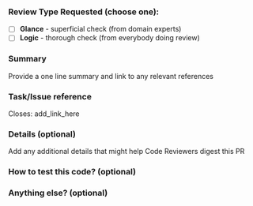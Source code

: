 ### Review Type Requested (choose one):
- [ ] **Glance** - superficial check (from domain experts)
- [ ] **Logic** - thorough check (from everybody doing review)

### Summary
Provide a one line summary and link to any relevant references

### Task/Issue reference

Closes: add_link_here

### Details (optional)
Add any additional details that might help Code Reviewers digest this PR

### How to test this code? (optional)

### Anything else? (optional)